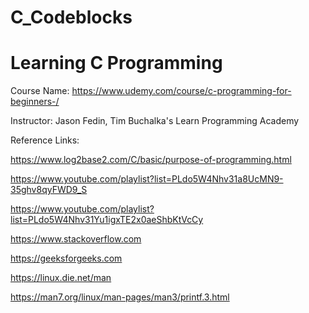 # C_Codeblocks

# Learning C Programming

Course Name: https://www.udemy.com/course/c-programming-for-beginners-/

Instructor: Jason Fedin, Tim Buchalka's Learn Programming Academy

Reference Links:

https://www.log2base2.com/C/basic/purpose-of-programming.html

https://www.youtube.com/playlist?list=PLdo5W4Nhv31a8UcMN9-35ghv8qyFWD9_S

https://www.youtube.com/playlist?list=PLdo5W4Nhv31Yu1igxTE2x0aeShbKtVcCy

https://www.stackoverflow.com

https://geeksforgeeks.com

https://linux.die.net/man

https://man7.org/linux/man-pages/man3/printf.3.html
